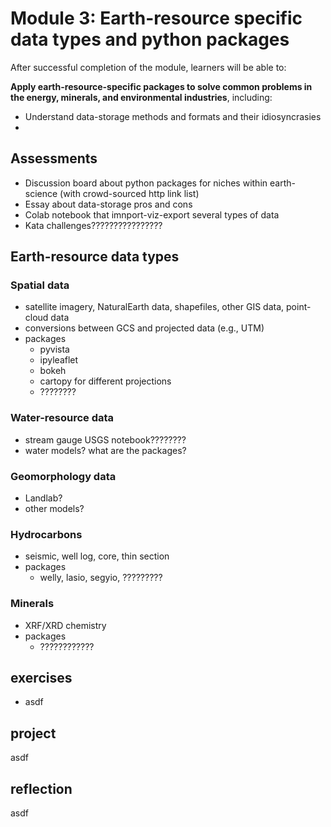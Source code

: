 # Module 3: Earth-resource specific data types and python packages

After successful completion of the module, learners will be able to:

**Apply earth-resource-specific packages to solve common problems in the energy, minerals, and environmental industries**, including:
- Understand data-storage methods and formats and their idiosyncrasies
- 

## Assessments
- Discussion board about python packages for niches within earth-science (with crowd-sourced http link list)
- Essay about data-storage pros and cons
- Colab notebook that imnport-viz-export several types of data
- Kata challenges????????????????

## Earth-resource data types

### Spatial data
- satellite imagery, NaturalEarth data, shapefiles, other GIS data, point-cloud data
- conversions between GCS and projected data (e.g., UTM)
- packages
  - pyvista
  - ipyleaflet
  - bokeh
  - cartopy for different projections
  - ????????

### Water-resource data
- stream gauge USGS notebook????????
- water models? what are the packages?

### Geomorphology data
- Landlab?
- other models?

### Hydrocarbons
- seismic, well log, core, thin section
- packages
  - welly, lasio, segyio, ?????????

### Minerals
- XRF/XRD chemistry
- packages
  - ????????????

## exercises
- asdf

## project
asdf

## reflection
asdf

